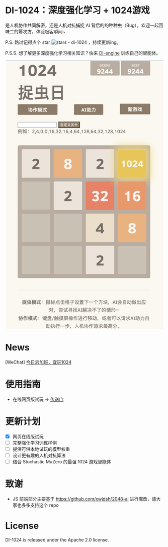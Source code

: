 # DI-1024：深度强化学习 + 1024游戏

是人机协作共同解密，还是人机对抗捕捉 AI 背后的的种种虫（Bug）。欢迎一起回味二的幂次方，体验极客瞬间~

P.S. 路过记得点个 star ![stars - di-1024](https://img.shields.io/github/stars/opendilab/di-1024?style=social) ，持续更新ing。

P.S.S. 想了解更多深度强化学习相关知识？快来 [DI-engine](https://github.com/opendilab/DI-engine) 训练自己的智能体。

<div align="center">
    <a href="https://github.com/opendilab/DI-1024"><img width="500px" height="auto" src="https://github.com/opendilab/DI-1024/blob/main/assets/di1024_demo.png"></a>
</div>

# News
[WeChat] [今日忌加班，宜玩1024](https://opendilab.net/1024)

# 使用指南

- 在线网页版试玩 -> [传送门](https://opendilab.net/1024)

# 更新计划

- [x] 网页在线版试玩
- [ ] 完整强化学习训练样例
- [ ] 提供可供本地试玩的模型权重
- [ ] 设计更有趣的人机对抗算法
- [ ] 结合 Stochastic MuZero 的最强 1024 游戏智能体

# 致谢
- JS 前端部分主要基于 https://github.com/xwjdsh/2048-ai 进行魔改，请大家也多多支持这个 repo 


# License
DI-1024 is released under the Apache 2.0 license.
